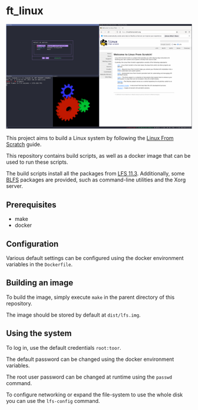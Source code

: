# ft_linux

![Screenshot](screenshot.png)

This project aims to build a Linux system by following the [Linux From Scratch](https://www.linuxfromscratch.org/lfs/) guide.

This repository contains build scripts, as well as a docker image that can be used to run these scripts.

The build scripts install all the packages from [LFS 11.3](https://www.linuxfromscratch.org/lfs/view/11.3/). Additionally, some [BLFS](https://www.linuxfromscratch.org/blfs/) packages are provided, such as command-line utilities and the Xorg server.

## Prerequisites
- make
- docker

## Configuration
Various default settings can be configured using the docker environment variables in the `Dockerfile`.

## Building an image
To build the image, simply execute `make` in the parent directory of this repository.

The image should be stored by default at `dist/lfs.img`.

## Using the system
To log in, use the default credentials `root:toor`.

The default password can be changed using the docker environment variables.

The root user password can be changed at runtime using the `passwd` command.

To configure networking or expand the file-system to use the whole disk you can use the `lfs-config` command.

